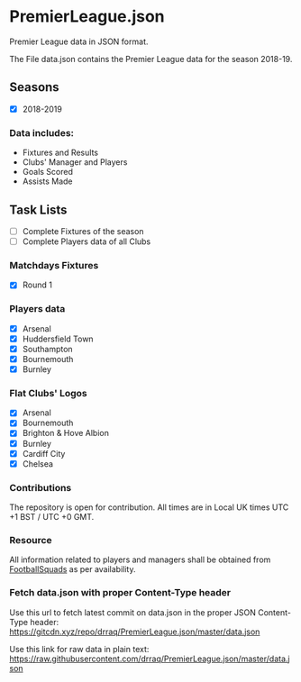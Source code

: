 # PremierLeague.json
Premier League data in JSON format.

The File data.json contains the Premier League data for the season 2018-19.

## Seasons

- [x] 2018-2019

### Data includes:

- Fixtures and Results
- Clubs' Manager and Players
- Goals Scored
- Assists Made

## Task Lists

- [ ] Complete Fixtures of the season
- [ ] Complete Players data of all Clubs

### Matchdays Fixtures

- [x] Round 1

### Players data

- [x] Arsenal
- [x] Huddersfield Town
- [x] Southampton
- [x] Bournemouth
- [x] Burnley

### Flat Clubs' Logos

- [x] Arsenal
- [x] Bournemouth
- [x] Brighton & Hove Albion
- [x] Burnley
- [x] Cardiff City
- [x] Chelsea

### Contributions
The repository is open for contribution.
All times are in Local UK times UTC +1 BST / UTC +0 GMT.

### Resource

All information related to players and managers shall be obtained from [FootballSquads](http://www.footballsquads.co.uk/) as per availability.

### Fetch data.json with proper Content-Type header
Use this url to fetch latest commit on data.json in the proper JSON Content-Type header:
https://gitcdn.xyz/repo/drraq/PremierLeague.json/master/data.json

Use this link for raw data in plain text:
https://raw.githubusercontent.com/drraq/PremierLeague.json/master/data.json
